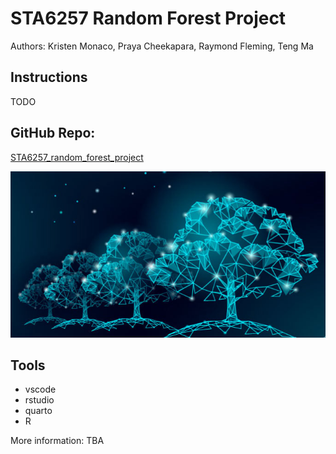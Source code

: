 # STA6257 Random Forest Project
Authors: Kristen Monaco, Praya Cheekapara, Raymond Fleming, Teng Ma

## Instructions
TODO

## GitHub Repo:
[STA6257_random_forest_project](https://uwfgit.github.io/STA6257_random_forest_project/)

![](rf.png)

## Tools
- vscode
- rstudio
- quarto
- R

More information:
TBA